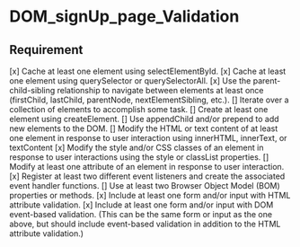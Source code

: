 # DOM_signUp_page_Validation

## Requirement

[x] Cache at least one element using selectElementById.
[x] Cache at least one element using querySelector or querySelectorAll.
[x] Use the parent-child-sibling relationship to navigate between elements at least once (firstChild, lastChild, parentNode, nextElementSibling, etc.).
[] Iterate over a collection of elements to accomplish some task.
[] Create at least one element using createElement.
[] Use appendChild and/or prepend to add new elements to the DOM.
[] Modify the HTML or text content of at least one element in response to user interaction using innerHTML, innerText, or textContent
[x] Modify the style and/or CSS classes of an element in response to user interactions using the style or classList properties.
[] Modify at least one attribute of an element in response to user interaction.
[x] Register at least two different event listeners and create the associated event handler functions.
[] Use at least two Browser Object Model (BOM) properties or methods.
[x] Include at least one form and/or input with HTML attribute validation.
[x] Include at least one form and/or input with DOM event-based validation. (This can be the same form or input as the one above, but should include event-based validation in addition to the HTML attribute validation.)


